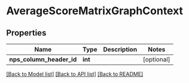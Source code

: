 # AverageScoreMatrixGraphContext

## Properties
Name | Type | Description | Notes
------------ | ------------- | ------------- | -------------
**nps_column_header_id** | **int** |  | [optional] 

[[Back to Model list]](../README.md#documentation-for-models) [[Back to API list]](../README.md#documentation-for-api-endpoints) [[Back to README]](../README.md)


